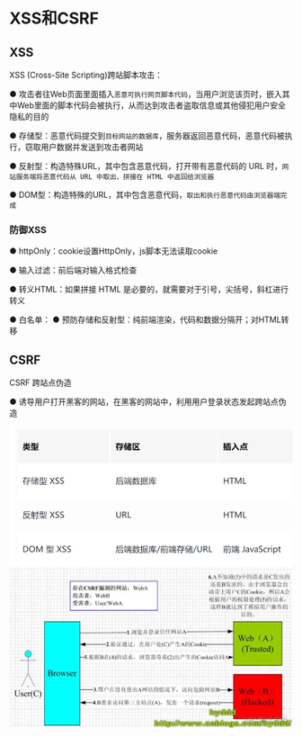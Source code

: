 # XSS和CSRF

## XSS
XSS (Cross-Site Scripting)跨站脚本攻击：

● 攻击者往Web页面里面插入`恶意可执行网页脚本代码`，当用户浏览该页时，嵌入其中Web里面的脚本代码会被执行，从而达到攻击者盗取信息或其他侵犯用户安全隐私的目的

● 存储型：恶意代码提交到`目标网站的数据库`，服务器返回恶意代码，恶意代码被执行，窃取用户数据并发送到攻击者网站

● 反射型：构造特殊URL，其中包含恶意代码，打开带有恶意代码的 URL 时，`网站服务端将恶意代码从 URL 中取出，拼接在 HTML 中返回给浏览器`

● DOM型：构造特殊的URL，其中包含恶意代码，`取出和执行恶意代码由浏览器端完成`

### 防御XSS

● httpOnly：cookie设置HttpOnly，js脚本无法读取cookie

● 输入过滤：前后端对输入格式检查

● 转义HTML：如果拼接 HTML 是必要的，就需要对于引号，尖括号，斜杠进行转义

● 白名单：
● 预防存储和反射型：纯前端渲染，代码和数据分隔开；对HTML转移

## CSRF
CSRF 跨站点伪造

● 诱导用户打开黑客的网站，在黑客的网站中，利用用户登录状态发起跨站点伪造

![alt text](./csrf-images/image.png)
![alt text](./csrf-images/image-1.png)
